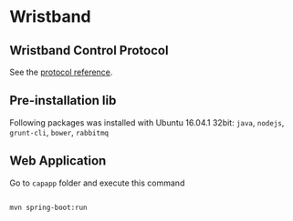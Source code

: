 # Wristband

## Wristband Control Protocol
See the [protocol reference](docs/protocol.md).

## Pre-installation lib
Following packages was installed with Ubuntu 16.04.1 32bit: `java`, `nodejs`, `grunt-cli`, `bower`, `rabbitmq`

## Web Application
Go to `capapp` folder and execute this command

``` sh

mvn spring-boot:run
```
